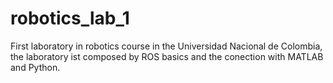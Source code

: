 # robotics_lab_1
First laboratory in robotics course in the Universidad Nacional de Colombia, the laboratory ist composed by ROS basics and the conection with MATLAB and Python.
